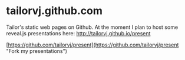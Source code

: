 tailorvj.github.com
===================

Tailor's static web pages on Github. At the moment I plan to host some reveal.js presentations here: http://tailorvj.github.io/present

[https://github.com/tailorvj/present](https://github.com/tailorvj/present "Fork my presentations")
